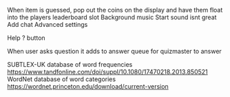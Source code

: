 When item is guessed, pop out the coins on the display and have them float into the players leaderboard slot
Background music
Start sound isnt great
Add chat
Advanced settings

Help ? button

When user asks question it adds to answer queue for quizmaster to answer

SUBTLEX-UK database of word frequencies https://www.tandfonline.com/doi/suppl/10.1080/17470218.2013.850521
WordNet database of word categories https://wordnet.princeton.edu/download/current-version
